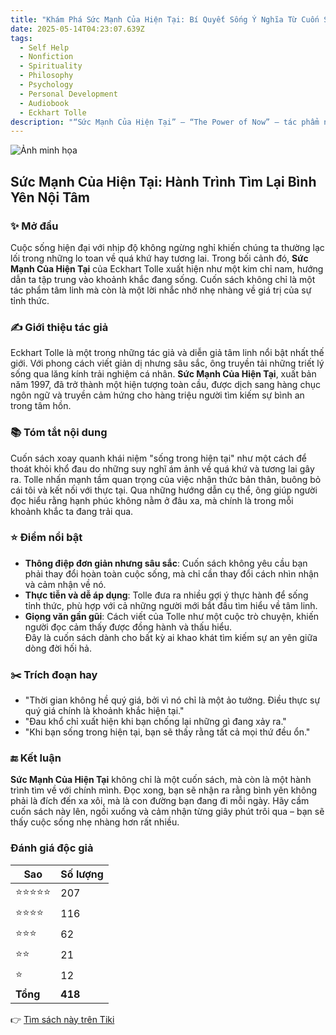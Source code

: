 ```yaml
---
title: "Khám Phá Sức Mạnh Của Hiện Tại: Bí Quyết Sống Ý Nghĩa Từ Cuốn Sách Đổi Đời"
date: 2025-05-14T04:23:07.639Z
tags:
  - Self Help
  - Nonfiction
  - Spirituality
  - Philosophy
  - Psychology
  - Personal Development
  - Audiobook
  - Eckhart Tolle
description: "“Sức Mạnh Của Hiện Tại” – “The Power of Now” – tác phẩm nổi tiếng thế giới, được thời báo New York Times bình chọn là cuốn sách hay và bán chạy nhất, thực sự thiết thực và hữu ích cho cuộc sống tinh thần mọi người trong thời đại mới.Chân lý mà bậc thầy về tâm linh – Eckhart Tolle, truyền tải trong tác phẩm đặc biệt này chính là phân tích được nỗi đau khổ tinh thần của con người xảy ra triền miên khi luôn chìm đắm trong suy nghĩ về quá khứ và không nhận thức được giá trị và sức mạnh của Hiện tại. Khi tập trung vào hiện tại, bạn sẽ vượt lên tất cả những suy nghĩ tiêu cực, nhận diện và vượt qua được bản ngã của mình và tinh thần của bạn sẽ thanh thản hơn rất nhiều. Cuốn sách là người đồng hành giúp bạn tìm về với chính mình. Bạn sẽ bất ngờ khám phá ra chân giá trị quý báu mà chính bạn đang có sẵn nhưng bạn đã không nhận ra. Cuốn sách là kim chỉ nam cho tất cả chúng ta tìm lại giá trị đích thực của cuộc sống và cảm nhận những giá trị tươi đẹp như vốn có."
---
```


![Ảnh minh họa](https://images-na.ssl-images-amazon.com/images/S/compressed.photo.goodreads.com/books/1366545612i/17834716.jpg) 

## Sức Mạnh Của Hiện Tại: Hành Trình Tìm Lại Bình Yên Nội Tâm

### ✨ Mở đầu  
Cuộc sống hiện đại với nhịp độ không ngừng nghỉ khiến chúng ta thường lạc lối trong những lo toan về quá khứ hay tương lai. Trong bối cảnh đó, **Sức Mạnh Của Hiện Tại** của Eckhart Tolle xuất hiện như một kim chỉ nam, hướng dẫn ta tập trung vào khoảnh khắc đang sống. Cuốn sách không chỉ là một tác phẩm tâm linh mà còn là một lời nhắc nhở nhẹ nhàng về giá trị của sự tỉnh thức.

### ✍️ Giới thiệu tác giả  
Eckhart Tolle là một trong những tác giả và diễn giả tâm linh nổi bật nhất thế giới. Với phong cách viết giản dị nhưng sâu sắc, ông truyền tải những triết lý sống qua lăng kính trải nghiệm cá nhân. **Sức Mạnh Của Hiện Tại**, xuất bản năm 1997, đã trở thành một hiện tượng toàn cầu, được dịch sang hàng chục ngôn ngữ và truyền cảm hứng cho hàng triệu người tìm kiếm sự bình an trong tâm hồn.

### 📚 Tóm tắt nội dung  
Cuốn sách xoay quanh khái niệm "sống trong hiện tại" như một cách để thoát khỏi khổ đau do những suy nghĩ ám ảnh về quá khứ và tương lai gây ra. Tolle nhấn mạnh tầm quan trọng của việc nhận thức bản thân, buông bỏ cái tôi và kết nối với thực tại. Qua những hướng dẫn cụ thể, ông giúp người đọc hiểu rằng hạnh phúc không nằm ở đâu xa, mà chính là trong mỗi khoảnh khắc ta đang trải qua.

### ⭐ Điểm nổi bật  
- **Thông điệp đơn giản nhưng sâu sắc**: Cuốn sách không yêu cầu bạn phải thay đổi hoàn toàn cuộc sống, mà chỉ cần thay đổi cách nhìn nhận và cảm nhận về nó.  
- **Thực tiễn và dễ áp dụng**: Tolle đưa ra nhiều gợi ý thực hành để sống tỉnh thức, phù hợp với cả những người mới bắt đầu tìm hiểu về tâm linh.  
- **Giọng văn gần gũi**: Cách viết của Tolle như một cuộc trò chuyện, khiến người đọc cảm thấy được đồng hành và thấu hiểu.  
Đây là cuốn sách dành cho bất kỳ ai khao khát tìm kiếm sự an yên giữa dòng đời hối hả.

### ✂️ Trích đoạn hay  
- "Thời gian không hề quý giá, bởi vì nó chỉ là một ảo tưởng. Điều thực sự quý giá chính là khoảnh khắc hiện tại."  
- "Đau khổ chỉ xuất hiện khi bạn chống lại những gì đang xảy ra."  
- "Khi bạn sống trong hiện tại, bạn sẽ thấy rằng tất cả mọi thứ đều ổn."

### 🔚 Kết luận  
**Sức Mạnh Của Hiện Tại** không chỉ là một cuốn sách, mà còn là một hành trình tìm về với chính mình. Đọc xong, bạn sẽ nhận ra rằng bình yên không phải là đích đến xa xôi, mà là con đường bạn đang đi mỗi ngày. Hãy cầm cuốn sách này lên, ngồi xuống và cảm nhận từng giây phút trôi qua – bạn sẽ thấy cuộc sống nhẹ nhàng hơn rất nhiều.


### Đánh giá độc giả

| Sao    | Số lượng |
|--------|----------|
| ⭐⭐⭐⭐⭐ | 207 |
| ⭐⭐⭐⭐ | 116 |
| ⭐⭐⭐ | 62 |
| ⭐⭐ | 21 |
| ⭐ | 12 |
| **Tổng** | **418** |


👉 [Tìm sách này trên Tiki](https://tiki.vn/search?q=S%E1%BB%A9c%20M%E1%BA%A1nh%20C%E1%BB%A7a%20Hi%E1%BB%87n%20T%E1%BA%A1i)